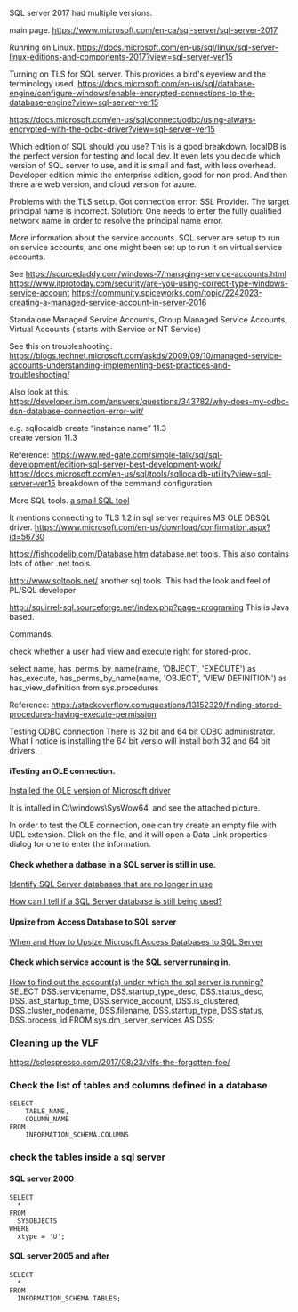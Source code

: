 


SQL server 2017 had multiple versions.



main page. 
https://www.microsoft.com/en-ca/sql-server/sql-server-2017

Running on Linux.
https://docs.microsoft.com/en-us/sql/linux/sql-server-linux-editions-and-components-2017?view=sql-server-ver15

Turning on TLS for SQL server.  This provides a bird's eyeview and the terminology used.
https://docs.microsoft.com/en-us/sql/database-engine/configure-windows/enable-encrypted-connections-to-the-database-engine?view=sql-server-ver15

https://docs.microsoft.com/en-us/sql/connect/odbc/using-always-encrypted-with-the-odbc-driver?view=sql-server-ver15

Which edition of SQL should you use?  This is a good breakdown.
localDB is the perfect version for testing and local dev. It even lets you decide which version of SQL server to use, and it is small and fast, with less overhead.  
Developer edition mimic the enterprise edition, good for non prod.
And then there are web version, and cloud version for azure.


Problems with the TLS setup.
Got connection error:  SSL Provider. The target principal name is incorrect.
Solution: One needs to enter the fully qualified network name in order to resolve the principal name error.


More information about the service accounts.
SQL server are setup to run on service accounts, and one might been set up to run it on virtual service accounts.

See 
https://sourcedaddy.com/windows-7/managing-service-accounts.html
https://www.itprotoday.com/security/are-you-using-correct-type-windows-service-account
https://community.spiceworks.com/topic/2242023-creating-a-managed-service-account-in-server-2016

Standalone Managed Service Accounts, Group Managed Service Accounts, Virtual Accounts ( starts with Service or NT Service)

See this on troubleshooting.
https://blogs.technet.microsoft.com/askds/2009/09/10/managed-service-accounts-understanding-implementing-best-practices-and-troubleshooting/

Also look at this.
https://developer.ibm.com/answers/questions/343782/why-does-my-odbc-dsn-database-connection-error-wit/



e.g. sqllocaldb create “instance name” 11.3  
create version 11.3

Reference:
https://www.red-gate.com/simple-talk/sql/sql-development/edition-sql-server-best-development-work/
https://docs.microsoft.com/en-us/sql/tools/sqllocaldb-utility?view=sql-server-ver15  breakdown of the command configuration.



More SQL tools.
[a small SQL tool](https://www.heidisql.com)

It mentions connecting to TLS 1.2 in sql server requires MS OLE DBSQL driver.
https://www.microsoft.com/en-us/download/confirmation.aspx?id=56730

https://fishcodelib.com/Database.htm database.net tools.   This also contains lots of other .net tools.

http://www.sqltools.net/ another sql tools. This had the look and feel of PL/SQL developer 

http://squirrel-sql.sourceforge.net/index.php?page=programing This is Java based. 



Commands.

check whether a user had view and execute right for stored-proc.

select name, 
    has_perms_by_name(name, 'OBJECT', 'EXECUTE') as has_execute,
    has_perms_by_name(name, 'OBJECT', 'VIEW DEFINITION') as has_view_definition
from sys.procedures

Reference: https://stackoverflow.com/questions/13152329/finding-stored-procedures-having-execute-permission


Testing ODBC connection
There is 32 bit and 64 bit ODBC administrator. 
What I notice is installing the 64 bit versio will install both 32 and 64 bit drivers.

#### iTesting an OLE connection.
[Installed the OLE version of Microsoft driver](https://www.microsoft.com/en-us/download/details.aspx?id=56730)

It is intalled in C:\windows\SysWow64, and see the attached picture.

In order to test the OLE connection, one can try create an empty file with UDL extension. Click on the file, and it will open a Data Link properties dialog for one to enter the information.

#### Check whether a datbase in a SQL server is still in use.

[Identify SQL Server databases that are no longer in use](https://www.mssqltips.com/sqlservertip/3171/identify-sql-server-databases-that-are-no-longer-in-use)

[How can I tell if a SQL Server database is still being used?](https://dba.stackexchange.com/questions/2050/how-can-i-tell-if-a-sql-server-database-is-still-being-used)


#### Upsize from Access Database to SQL server
[When and How to Upsize Microsoft Access Databases to SQL Server](https://www.fmsinc.com/MicrosoftAccess/SQLServerUpsizing/how/index.htm)

#### Check which service account is the SQL server running in.
[How to find out the account(s) under which the sql server is running?
](https://dba.stackexchange.com/questions/110900/how-to-find-out-the-accounts-under-which-the-sql-server-is-running/110901)
SELECT  DSS.servicename,
        DSS.startup_type_desc,
        DSS.status_desc,
        DSS.last_startup_time,
        DSS.service_account,
        DSS.is_clustered,
        DSS.cluster_nodename,
        DSS.filename,
        DSS.startup_type,
        DSS.status,
        DSS.process_id
FROM    sys.dm_server_services AS DSS;

### Cleaning up the VLF

https://sqlespresso.com/2017/08/23/vlfs-the-forgotten-foe/

### Check the list of tables and columns defined in a database
```
SELECT
  	TABLE_NAME,
    COLUMN_NAME
FROM
  	INFORMATION_SCHEMA.COLUMNS
 ```
 
### check the tables inside a sql server

#### SQL server 2000
```
SELECT
  *
FROM
  SYSOBJECTS
WHERE
  xtype = 'U';
```

#### SQL server 2005 and after
```
SELECT
  *
FROM
  INFORMATION_SCHEMA.TABLES;
```

